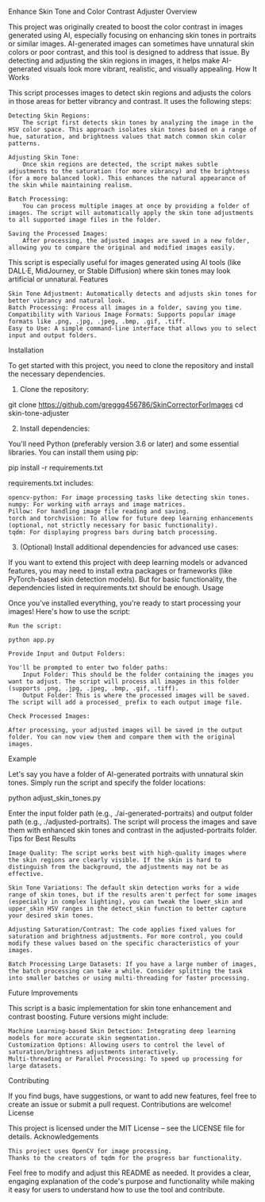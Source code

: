 Enhance Skin Tone and Color Contrast Adjuster
Overview

This project was originally created to boost the color contrast in images generated using AI, especially focusing on enhancing skin tones in portraits or similar images. AI-generated images can sometimes have unnatural skin colors or poor contrast, and this tool is designed to address that issue. By detecting and adjusting the skin regions in images, it helps make AI-generated visuals look more vibrant, realistic, and visually appealing.
How It Works

This script processes images to detect skin regions and adjusts the colors in those areas for better vibrancy and contrast. It uses the following steps:

    Detecting Skin Regions:
        The script first detects skin tones by analyzing the image in the HSV color space. This approach isolates skin tones based on a range of hue, saturation, and brightness values that match common skin color patterns.

    Adjusting Skin Tone:
        Once skin regions are detected, the script makes subtle adjustments to the saturation (for more vibrancy) and the brightness (for a more balanced look). This enhances the natural appearance of the skin while maintaining realism.

    Batch Processing:
        You can process multiple images at once by providing a folder of images. The script will automatically apply the skin tone adjustments to all supported image files in the folder.

    Saving the Processed Images:
        After processing, the adjusted images are saved in a new folder, allowing you to compare the original and modified images easily.

This script is especially useful for images generated using AI tools (like DALL·E, MidJourney, or Stable Diffusion) where skin tones may look artificial or unnatural.
Features

    Skin Tone Adjustment: Automatically detects and adjusts skin tones for better vibrancy and natural look.
    Batch Processing: Process all images in a folder, saving you time.
    Compatibility with Various Image Formats: Supports popular image formats like .png, .jpg, .jpeg, .bmp, .gif, .tiff.
    Easy to Use: A simple command-line interface that allows you to select input and output folders.

Installation

To get started with this project, you need to clone the repository and install the necessary dependencies.
1. Clone the repository:

git clone https://github.com/greggg456786/SkinCorrectorForImages
cd skin-tone-adjuster

2. Install dependencies:

You'll need Python (preferably version 3.6 or later) and some essential libraries. You can install them using pip:

pip install -r requirements.txt

requirements.txt includes:

    opencv-python: For image processing tasks like detecting skin tones.
    numpy: For working with arrays and image matrices.
    Pillow: For handling image file reading and saving.
    torch and torchvision: To allow for future deep learning enhancements (optional, not strictly necessary for basic functionality).
    tqdm: For displaying progress bars during batch processing.

3. (Optional) Install additional dependencies for advanced use cases:

If you want to extend this project with deep learning models or advanced features, you may need to install extra packages or frameworks (like PyTorch-based skin detection models). But for basic functionality, the dependencies listed in requirements.txt should be enough.
Usage

Once you’ve installed everything, you're ready to start processing your images! Here's how to use the script:

    Run the script:

    python app.py

    Provide Input and Output Folders:

    You'll be prompted to enter two folder paths:
        Input Folder: This should be the folder containing the images you want to adjust. The script will process all images in this folder (supports .png, .jpg, .jpeg, .bmp, .gif, .tiff).
        Output Folder: This is where the processed images will be saved. The script will add a processed_ prefix to each output image file.

    Check Processed Images:

    After processing, your adjusted images will be saved in the output folder. You can now view them and compare them with the original images.

Example

Let's say you have a folder of AI-generated portraits with unnatural skin tones. Simply run the script and specify the folder locations:

python adjust_skin_tones.py

Enter the input folder path (e.g., ./ai-generated-portraits) and output folder path (e.g., ./adjusted-portraits). The script will process the images and save them with enhanced skin tones and contrast in the adjusted-portraits folder.
Tips for Best Results

    Image Quality: The script works best with high-quality images where the skin regions are clearly visible. If the skin is hard to distinguish from the background, the adjustments may not be as effective.

    Skin Tone Variations: The default skin detection works for a wide range of skin tones, but if the results aren't perfect for some images (especially in complex lighting), you can tweak the lower_skin and upper_skin HSV ranges in the detect_skin function to better capture your desired skin tones.

    Adjusting Saturation/Contrast: The code applies fixed values for saturation and brightness adjustments. For more control, you could modify these values based on the specific characteristics of your images.

    Batch Processing Large Datasets: If you have a large number of images, the batch processing can take a while. Consider splitting the task into smaller batches or using multi-threading for faster processing.

Future Improvements

This script is a basic implementation for skin tone enhancement and contrast boosting. Future versions might include:

    Machine Learning-based Skin Detection: Integrating deep learning models for more accurate skin segmentation.
    Customization Options: Allowing users to control the level of saturation/brightness adjustments interactively.
    Multi-threading or Parallel Processing: To speed up processing for large datasets.

Contributing

If you find bugs, have suggestions, or want to add new features, feel free to create an issue or submit a pull request. Contributions are welcome!
License

This project is licensed under the MIT License – see the LICENSE file for details.
Acknowledgements

    This project uses OpenCV for image processing.
    Thanks to the creators of tqdm for the progress bar functionality.

Feel free to modify and adjust this README as needed. It provides a clear, engaging explanation of the code's purpose and functionality while making it easy for users to understand how to use the tool and contribute.
